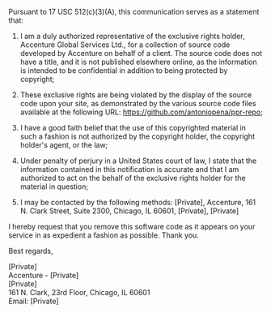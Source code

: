 Pursuant to 17 USC 512(c)(3)(A), this communication serves as a statement that:

1. I am a duly authorized representative of the exclusive rights holder, Accenture Global Services Ltd., for a collection of source code developed by Accenture on behalf of a client. The source code does not have a title, and it is not published elsewhere online, as the information is intended to be confidential in addition to being protected by copyright;

2. These exclusive rights are being violated by the display of the source code upon your site, as demonstrated by the various source code files available at the following URL: https://github.com/antoniopena/ppr-repo;

3. I have a good faith belief that the use of this copyrighted material in such a fashion is not authorized by the copyright holder, the copyright holder's agent, or the law;

4. Under penalty of perjury in a United States court of law, I state that the information contained in this notification is accurate and that I am authorized to act on the behalf of the exclusive rights holder for the material in question;

5. I may be contacted by the following methods: [Private], Accenture, 161 N. Clark Street, Suite 2300, Chicago, IL 60601, [Private], [Private]

I hereby request that you remove this software code as it appears on your service in as expedient a fashion as possible. Thank you.

Best regards,

[Private]  
Accenture - [Private]  
[Private]  
161 N. Clark, 23rd Floor, Chicago, IL 60601  
Email: [Private]  
